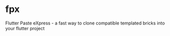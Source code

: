 # fpx
Flutter Paste eXpress - a fast way to clone compatible templated bricks into your flutter project
